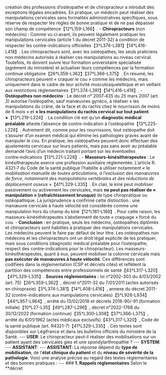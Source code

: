 création des professions d’ostéopathe et de chiropracteur a introduit des exceptions légales encadrées. En pratique, un médecin peut réaliser des manipulations cervicales sans formalités administratives spécifiques, sous réserve de respecter les règles de bonne pratique et de ne pas dépasser son champ de compétence【12†L159-L166】. - **Chiropracteurs** (non médecins) : Comme vu ci‑avant, ils peuvent légalement pratiquer les manipulations cervicales (article 1 du décret 2011-32) à condition de respecter les contre-indications officielles【3†L374-L381】【14†L416-L418】. Les chiropracteurs sont, avec les ostéopathes, les seuls praticiens non médecins autorisés à réaliser ces manipulations au niveau cervical. Toutefois, ils doivent suivre leur formation universitaire spécialisée (agrément du ministère) et actualiser leurs compétences par la formation continue obligatoire【26†L359-L362】【37†L366-L375】. En résumé, les chiropracteurs peuvent « craquer le cou » comme les médecins, mais uniquement dans le cadre de leur activité musculosquelettique et en veillant aux restrictions réglementaires【3†L374-L381】【14†L416-L418】. - **Ostéopathes non médecins** : Le décret n° 2007‑435 du 25 mars 2007 (art. 3) autorise l’ostéopathe, sauf manœuvres gynéco, à réaliser « les manipulations du crâne, de la face et du rachis chez le nourrisson de moins de 6 mois » et **« les manipulations du rachis cervical sur tout patient »**【13†L219-L224】. La condition clé est qu’un **diagnostic médical préalable** atteste l’absence de contre-indication à l’ostéopathie【13†L225-L228】. Autrement dit, comme pour les nourrissons, tout ostéopathe doit s’assurer d’un examen médical qui élimine les pathologies graves avant de manipuler le cou. En pratique, les ostéopathes peuvent donc effectuer des ajustements cervicaux sur leurs patients, mais pas sans avoir au préalable demandé l’avis d’un médecin traitant portant sur les éventuelles contre‑indications【13†L221-L228】. - **Masseurs-kinésithérapeutes** : Le kinésithérapeute exerce une profession auxiliaire réglementée. L’article R. 4321‑7 du Code de la santé publique l’habilite à utiliser notamment *« la mobilisation manuelle de toutes articulations, à l’exclusion des manœuvres de force, notamment des manipulations vertébrales et des réductions de déplacement osseux »*【41†L329-L335】. En clair, le kiné peut mobiliser passivement ou activement les cervicales, mais **ne peut pas réaliser de « manipulation » (rafraîchissement brusque)** de type chiropratique ou ostéopathique. La jurisprudence a confirmé cette distinction : une manœuvre cervicale à haute vélocité est considérée comme une manipulation hors du champ du kiné【12†L181-L189】. Pour cette raison, les masseurs-kinésithérapeutes s’abstiennent de toute « craquage » forcé du cou. - **Conclusion** : en pratique, seuls les médecins, ostéopathes diplômés et chiropracteurs sont habilités à pratiquer des manipulations cervicales. Les médecins peuvent le faire par défaut de leur titre. Les ostéopathes non médecins et les chiropracteurs ont un droit légal explicite de les pratiquer, mais sous conditions (diagnostic médical préalable pour l’ostéopathe, respect des contre-indications pour le chiropracteur). Les masseurs-kinésithérapeutes, quant à eux, peuvent mobiliser la colonne cervicale mais **pas exécuter de manœuvres à haute vélocité**. Ces différences sont codifiées dans la réglementation (CSP et décrets cités) et reflètent la partition des compétences entre professionnels de santé【43†L317-L320】【41†L329-L335】. **Sources réglementaires :** loi n°2002-303 du 4/03/2002 (art. 75)【26†L359-L362】, décret n°2011-32 du 7/01/2011 (actes autorisés en chiropraxie)【3†L374-L381】【14†L408-L416】, annexe du décret 2011-32 (contre-indications aux manipulations cervicales)【5†L926-L934】【44†L957-L964】, arrêté du 13/02/2018 et décrets 2018-90/-91 (formation initiale)【10†L27-L35】【49†L287-L296】, décret n°2022-1768 du 30/12/2022 (formation continue)【35†L300-L308】【37†L366-L375】, arrêté du 6/01/1962 (actes médicaux exclusifs)【43†L317-L320】, Code de la santé publique (art. R4321-7)【41†L329-L335】. Ces textes sont disponibles sur Légifrance et dans les bulletins officiels du ministère de la Santé. --- **USER**: Le chiropracteur peut-il réaliser des mobilisations sur un patient ayant des cervicales gies et une spondylarthropathie ? --- **SYSTEM**: --- **ASSISTANT**: --- **ASSISTANT**: La réponse dépend du **type de mobilisation**, de l’**état clinique du patient** et du **niveau de sévérité de la pathologie**. Voici une analyse précise au regard des textes réglementaires et des bonnes pratiques : --- ### **1. Rappels réglementaires** Selon le **décret